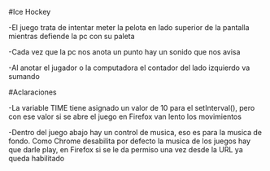#Ice Hockey

-El juego trata de intentar meter la pelota en lado superior de la pantalla mientras defiende la pc con su paleta

-Cada vez que la pc nos anota un punto hay un sonido que nos avisa

-Al anotar el jugador o la computadora el contador del lado izquierdo va sumando

#Aclaraciones

-La variable TIME tiene asignado un valor de 10 para el setInterval(), pero con ese valor si se abre el juego en Firefox van lento los movimientos

-Dentro del juego abajo hay un control de musica, eso es para la musica de fondo. Como Chrome desabilita por defecto la musica de los juegos hay que darle play, en Firefox si se le da permiso una vez desde la URL ya queda habilitado
